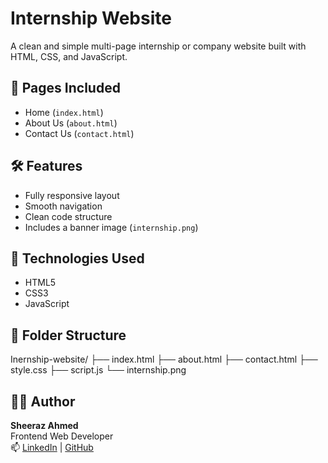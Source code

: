 #  Internship Website

A clean and simple multi-page internship or company website built with HTML, CSS, and JavaScript.

## 📄 Pages Included
- Home (`index.html`)
- About Us (`about.html`)
- Contact Us (`contact.html`)

## 🛠 Features
- Fully responsive layout
- Smooth navigation
- Clean code structure
- Includes a banner image (`internship.png`)

## 🔧 Technologies Used
- HTML5
- CSS3
- JavaScript 

## 📁 Folder Structure

Inernship-website/
├── index.html
├── about.html
├── contact.html
├── style.css
├── script.js
└── internship.png


## 👨‍💻 Author
**Sheeraz Ahmed**  
Frontend Web Developer  
📫 [LinkedIn](https://www.linkedin.com/in/sheeraz-ahmed-28317436b/) | [GitHub](https://github.com/sheeraz-engineer)



